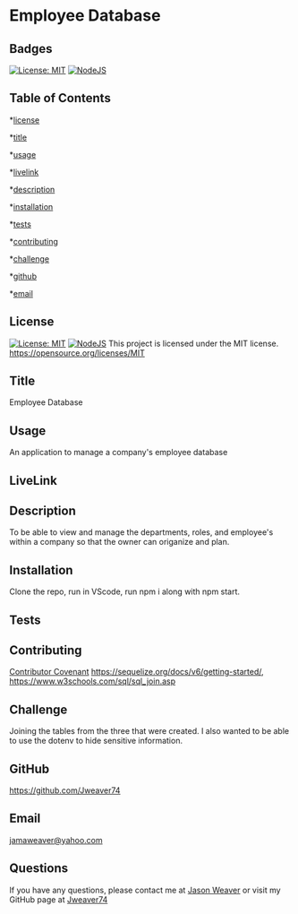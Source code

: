 # Employee Database
  ## Badges
  [![License: MIT](https://img.shields.io/badge/License-MIT-yellow.svg)](https://opensource.org/licenses/MIT) [![NodeJS](https://img.shields.io/badge/node.js-6DA55F?style=for-the-badge&logo=node.js&logoColor=white)](https://nodejs.org/en)

  ## Table of Contents
  *[license](#license)

  *[title](#title)

  *[usage](#usage)

  *[livelink](#livelink)

  *[description](#description)

  *[installation](#installation)

  *[tests](#tests)

  *[contributing](#contributing)

  *[challenge](#challenge)

  *[github](#github)

  *[email](#email)

  ## License
  [![License: MIT](https://img.shields.io/badge/License-MIT-yellow.svg)](https://opensource.org/licenses/MIT)
  [![NodeJS](https://img.shields.io/badge/node.js-6DA55F?style=for-the-badge&logo=node.js&logoColor=white)](https://nodejs.org/en)
  This project is licensed under the MIT license.
  https://opensource.org/licenses/MIT


  ## Title
  Employee Database


  ## Usage
  An application to manage a company's employee database

  ## LiveLink
  


  ## Description
  To be able to view and manage the departments, roles, and employee's within a company so that the owner can origanize and plan.


  ## Installation
  Clone the repo, run in VScode, run npm i along with npm start. 


  ## Tests
  


  ## Contributing
  [Contributor Covenant](https://www.contributor-covenant.org/)
  https://sequelize.org/docs/v6/getting-started/, https://www.w3schools.com/sql/sql_join.asp


  ## Challenge
  Joining the tables from the three that were created. I also wanted to be able to use the dotenv to hide sensitive information.


  ## GitHub
  https://github.com/Jweaver74


  ## Email
  jamaweaver@yahoo.com


  ## Questions
  If you have any questions, please contact me at [Jason Weaver](Jamaweaver@yahoo.com) or visit my GitHub page at [Jweaver74](https://github.com/Jweaver74)

